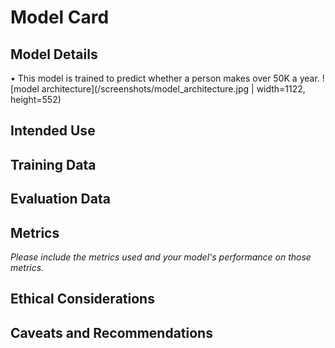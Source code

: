 # Model Card

## Model Details
• This model is trained to predict whether a person makes over 50K a year. 
![model architecture](/screenshots/model_architecture.jpg | width=1122, height=552)

## Intended Use

## Training Data

## Evaluation Data

## Metrics
_Please include the metrics used and your model's performance on those metrics._

## Ethical Considerations

## Caveats and Recommendations
